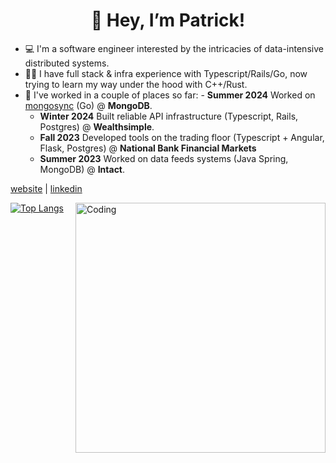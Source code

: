 <h1 align="center">👋 Hey, I’m Patrick! </h1>

- 💻 I'm a software engineer interested by the intricacies of data-intensive distributed systems. 
- 👨‍💻 I have full stack & infra experience with Typescript/Rails/Go, now trying to learn my way under the hood with C++/Rust.
- 🏢 I've worked in a couple of places so far:
  ⁠- **Summer 2024** Worked on [mongosync](https://www.mongodb.com/docs/cluster-to-cluster-sync/current/about-mongosync/) (Go) @ **MongoDB**. ⁠
  - **Winter 2024** Built reliable API infrastructure (Typescript, Rails, Postgres) @ **Wealthsimple**.
  - **Fall 2023** Developed tools on the trading floor (Typescript + Angular, Flask, Postgres) @ **National Bank Financial Markets**
  - **Summer 2023** Worked on data feeds systems (Java Spring, MongoDB) @ **Intact**.

[website](https://patrickdeniso.dev/) | [linkedin](https://www.linkedin.com/in/patrick-deniso/)

[![Top Langs](https://github-readme-stats.vercel.app/api/top-langs/?username=engineeringpatrick&theme=radical)](https://github.com/anuraghazra/github-readme-stats)
<img align="right" alt="Coding" width="400" src="https://ardas-it.com/uploads/images/blogs/giph.gif">
